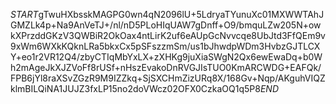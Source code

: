$START$gTwuHXbsskMAGPG0wn4qN2096lU+5LdryaTYunuXc01MXWWTAhJGMZLk4p+Na9AnVeTJ+/nl/nD5PLoHIqUAW7gDnff+O9/bmquLZw205N+owkXPrzddGKzV3QWBiR2OkOax4ntLirK2uf6eAUpGcNvvcqe8UbJtd3FfQEm9v9xWm6WXkKQknLRa5bkxCx5pSFszzmSm/us1bJhwdpWDm3HvbzGJTLCXY+eo1r2VR12Q4/zbyCTIqMbYxLX+zXHKg9juXiaSWgN2Qx6ewEwaDq+b0Wh2mAgeJkXJZVoFf8rUSf+nHszEvakoDnRVGJIsTUO0KmARCWDG+EAFQk/FPB6jYl8raXSvZGzR9M9IZZkq+SjSXCHmZizURq8X/168Gv+Nqp/AKguhVIQZklmBILQiNA1JUJZ3fxLP15no2doVWcz02OFX0CzkaOQ1q5P8$END$
